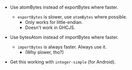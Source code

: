 - Use atomBytes instead of exportBytes where faster.
  - `exportBytes` is slower, use `atomBytes` where possible.
    - Only works for little-endian.
    - Doesn't work in GHCJS.

- Use bytesAtom instead of importBytes where faster.
  - `importBytes` is always faster. Always use it.
    - (Why slower, tho?)

- Get this working with `integer-simple` (for Android).

